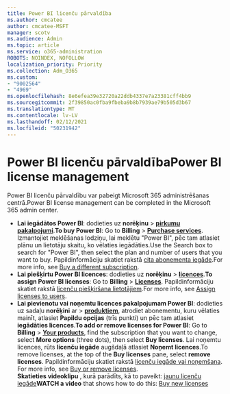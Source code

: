 ```yaml
---
title: Power BI licenču pārvaldība
ms.author: cmcatee
author: cmcatee-MSFT
manager: scotv
ms.audience: Admin
ms.topic: article
ms.service: o365-administration
ROBOTS: NOINDEX, NOFOLLOW
localization_priority: Priority
ms.collection: Adm_O365
ms.custom:
- "9002564"
- "4969"
ms.openlocfilehash: 8e6efea39e32720a22ddb4337e7a23381cff4bb9
ms.sourcegitcommit: 2f39850ac0fba9fbeba9b8b7939ae79b505d3b67
ms.translationtype: MT
ms.contentlocale: lv-LV
ms.lasthandoff: 02/12/2021
ms.locfileid: "50231942"
---
```

# <a name="power-bi-license-management"></a><span data-ttu-id="760e6-102">Power BI licenču pārvaldība</span><span class="sxs-lookup"><span data-stu-id="760e6-102">Power BI license management</span></span>

<span data-ttu-id="760e6-103">Power BI licenču pārvaldību var pabeigt Microsoft 365 administrēšanas centrā.</span><span class="sxs-lookup"><span data-stu-id="760e6-103">Power BI license management can be completed in the Microsoft 365 admin center.</span></span>

- <span data-ttu-id="760e6-104">**Lai iegādātos Power BI**: dodieties uz **norēķinu** \> **[pirkumu pakalpojumi](https://go.microsoft.com/fwlink/p/?linkid=868433)**.</span><span class="sxs-lookup"><span data-stu-id="760e6-104">**To buy Power BI**: Go to **Billing** \> **[Purchase services](https://go.microsoft.com/fwlink/p/?linkid=868433)**.</span></span> <span data-ttu-id="760e6-105">Izmantojiet meklēšanas lodziņu, lai meklētu "Power BI", pēc tam atlasiet plānu un lietotāju skaitu, ko vēlaties iegādāties.</span><span class="sxs-lookup"><span data-stu-id="760e6-105">Use the Search box to search for "Power BI", then select the plan and number of users that you want to buy.</span></span> <span data-ttu-id="760e6-106">Papildinformāciju skatiet rakstā [cita abonementa iegāde](https://docs.microsoft.com/microsoft-365/commerce/try-or-buy-microsoft-365#buy-a-different-subscription).</span><span class="sxs-lookup"><span data-stu-id="760e6-106">For more info, see [Buy a different subscription](https://docs.microsoft.com/microsoft-365/commerce/try-or-buy-microsoft-365#buy-a-different-subscription).</span></span>
- <span data-ttu-id="760e6-107">**Lai piešķirtu Power BI licences**: dodieties uz **norēķinu**  >  **[licences](https://go.microsoft.com/fwlink/p/?linkid=842264)**.</span><span class="sxs-lookup"><span data-stu-id="760e6-107">**To assign Power BI licenses**: Go to **Billing** > **[Licenses](https://go.microsoft.com/fwlink/p/?linkid=842264)**.</span></span> <span data-ttu-id="760e6-108">Papildinformāciju skatiet rakstā [licenču piešķiršana lietotājiem](https://docs.microsoft.com/microsoft-365/admin/manage/assign-licenses-to-users).</span><span class="sxs-lookup"><span data-stu-id="760e6-108">For more info, see [Assign licenses to users](https://docs.microsoft.com/microsoft-365/admin/manage/assign-licenses-to-users).</span></span>
- <span data-ttu-id="760e6-109">**Lai pievienotu vai noņemtu licences pakalpojumam Power BI**: dodieties uz sadaļu **norēķini** ar  >  **[produktiem](https://go.microsoft.com/fwlink/p/?linkid=842054)**, atrodiet abonementu, kuru vēlaties mainīt, atlasiet **Papildu opcijas** (trīs punkti) un pēc tam atlasiet **iegādāties licences**.</span><span class="sxs-lookup"><span data-stu-id="760e6-109">**To add or remove licenses for Power BI**: Go to **Billing** > **[Your products](https://go.microsoft.com/fwlink/p/?linkid=842054)**, find the subscription that you want to change, select **More options** (three dots), then select **Buy licenses**.</span></span> <span data-ttu-id="760e6-110">Lai noņemtu licences, rūts **licenču iegāde** augšdaļā atlasiet **Noņemt licences**.</span><span class="sxs-lookup"><span data-stu-id="760e6-110">To remove licenses, at the top of the **Buy licenses** pane, select **remove licenses**.</span></span> <span data-ttu-id="760e6-111">Papildinformāciju skatiet rakstā [licenču iegāde vai noņemšana](https://docs.microsoft.com/microsoft-365/commerce/licenses/buy-licenses). </span><span class="sxs-lookup"><span data-stu-id="760e6-111">For more info, see [Buy or remove licenses](https://docs.microsoft.com/microsoft-365/commerce/licenses/buy-licenses).</span></span>\
<span data-ttu-id="760e6-112">**Skatieties videoklipu** , kurā parādīts, kā to paveikt: [jaunu licenču iegāde](https://go.microsoft.com/fwlink/p/?linkid=2154857)</span><span class="sxs-lookup"><span data-stu-id="760e6-112">**WATCH a video** that shows how to do this: [Buy new licenses](https://go.microsoft.com/fwlink/p/?linkid=2154857)</span></span>